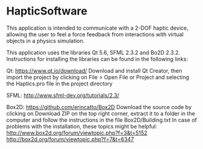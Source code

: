 # HapticSoftware

This application is intended to communicate with a 2-DOF haptic device, allowing the user to feel a force feedback from interactions with virtual objects in a physics simulation.


This application uses the libraries Qt 5.6, SFML 2.3.2 and Bo2D 2.3.2. Instructions for installing the libraries can be found in the following links: 

Qt: 
https://www.qt.io/download/
Download and install Qt Creator, then import the project by clicking on File > Open File or Project and selecting the Haptics.pro file in the project directory

SFML: 
http://www.sfml-dev.org/tutorials/2.3/

Box2D:
https://github.com/erincatto/Box2D 
Download the source code by clicking on Download ZIP on the top right corner, extract it to a folder in the computer and follow the instructions in the file Box2D/Building.txt 
In case of problems with the installation, these topics might be helpful:
http://www.box2d.org/forum/viewtopic.php?f=3&t=5152
http://box2d.org/forum/viewtopic.php?f=7&t=6347
